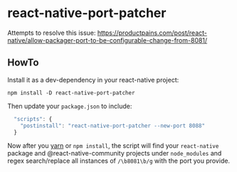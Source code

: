 react-native-port-patcher
=========================

Attempts to resolve this issue: https://productpains.com/post/react-native/allow-packager-port-to-be-configurable-change-from-8081/

## HowTo

Install it as a dev-dependency in your react-native project:

```shell
npm install -D react-native-port-patcher
```

Then update your `package.json` to include:

```js
  "scripts": {
    "postinstall": "react-native-port-patcher --new-port 8088"
  }
```

Now after you [yarn][] or `npm install`, the script will find your `react-native` package and @react-native-community projects under `node_modules` and regex search/replace all instances of `/\b8081\b/g` with the port you provide.

[yarn]:https://yarnpkg.com/en/
